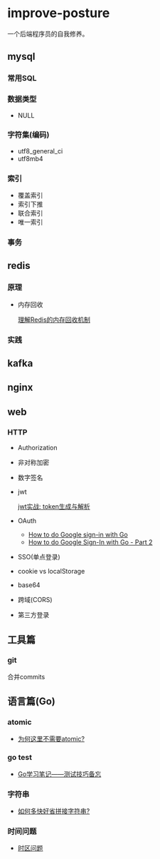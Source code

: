 # improve-posture

一个后端程序员的自我修养。

## mysql

### 常用SQL

### 数据类型

- NULL

### 字符集(编码)

- utf8_general_ci
- utf8mb4

### 索引

- 覆盖索引
- 索引下推
- 联合索引
- 唯一索引

### 事务

## redis

### 原理

- 内存回收

    [理解Redis的内存回收机制
](https://juejin.im/post/5d107ad851882576df7fba9e?utm_source=weibo&utm_campaign=user)

### 实践

## kafka

## nginx

## web

### HTTP

- Authorization

- 非对称加密

- 数字签名

- jwt

    [jwt实战: token生成与解析](./jwt/README.md)
- OAuth
    - [How to do Google sign-in with Go](https://skarlso.github.io/2016/06/12/google-signin-with-go/)
    - [How to do Google Sign-In with Go - Part 2](https://skarlso.github.io/2016/11/02/google-signin-with-go-part2/)
- SSO(单点登录)
- cookie vs localStorage
- base64
- 跨域(CORS)
- 第三方登录

## 工具篇

### git

合并commits


## 语言篇(Go)

### atomic

- [为何这里不需要atomic?](./go/atomic/READEME.md)

### go test

- [Go学习笔记——测试技巧备忘](./go/testing/README.md)

### 字符串

- [如何多快好省拼接字符串?](./go/strings/README.md)

### 时间问题

- [时区问题](./go/time/README.md)

